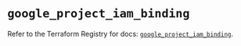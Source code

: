 # `google_project_iam_binding`

Refer to the Terraform Registry for docs: [`google_project_iam_binding`](https://registry.terraform.io/providers/hashicorp/google/4.85.0/docs/resources/project_iam_binding).
